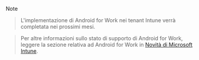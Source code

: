> [!Note]

> L'implementazione di Android for Work nei tenant Intune verrà completata nei prossimi mesi.

> Per altre informazioni sullo stato di supporto di Android for Work, leggere la sezione relativa ad Android for Work in [Novità di Microsoft Intune](/intune/whats-new/whats-new-in-microsoft-intune).


<!--HONumber=Nov16_HO1-->


